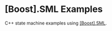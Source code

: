 # [Boost].SML Examples

C++ state machine examples using [[Boost].SML](https://github.com/boost-ext/sml).